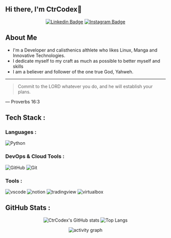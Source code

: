 ## Hi there, I'm CtrCodex👋
<div align="center">
<div>

[![Linkedin Badge](https://img.shields.io/badge/-Linkedin-blue?style=flat&logo=Linkedin&logoColor=black&link=https://www.linkedin.com/in/bradly-facey-30b148238/)](https://www.linkedin.com/in/bradly-facey-30b148238/)
[![Instagram Badge](https://img.shields.io/badge/-Instagram-ae08ff?style=flat&logo=instagram&logoColor=black&link=https://www.instagram.com/ctrcodex/)](https://www.instagram.com/ctrcodex/)


</div>
</div>


## About Me
- I'm a Developer and calisthenics althlete who likes Linux, Manga and Innovative Technologies.
- I dedicate myself to my craft as much as possible to better myself and skills
- I am a believer and follower of the one true God, Yahweh.

---
> Commit to the LORD whatever you do, and he will establish your plans.

— Proverbs 16:3

## Tech Stack :

### Languages :

![Python](https://img.shields.io/badge/-Python-black?style=flat-square&logo=Python)


### DevOps & Cloud Tools :

![GitHub](https://img.shields.io/badge/-GitHub-black?style=flat-square&logo=github)
![Git](https://img.shields.io/badge/-Git-black?style=flat-square&logo=git)


### Tools :

![vscode](https://img.shields.io/badge/VScode-black?style=flat-square&logo=visualstudiocode&logoColor=blue)
![notion](https://img.shields.io/badge/Notion-black?style=flat-square&logo=notion&logoColor=white)
![tradingview](https://img.shields.io/badge/Tradingview-black?style=flat-square&logo=tradingview&logoColor=white)
![virtualbox](https://img.shields.io/badge/Virtualbox-black?style=flat-square&logo=oraclevmvirtualboxw&logoColor=white)

## GitHub Stats :
<div align="center">
<div>
  
![CtrCodex's GitHub stats](https://github-readme-stats.vercel.app/api?username=CtrCodex&show_icons=true&theme=dark#gh-dark-mode-only)
![Top Langs](https://github-readme-stats.vercel.app/api/top-langs/?username=CtrCodex&layout=compact&theme=dark#gh-dark-mode-only)

![activity graph](https://github-readme-activity-graph.vercel.app/graph?username=CtrCodex&theme=github-dark&custom_title=Loki%20Activity%20Graph&hide_border=true)

</div>
</div>
